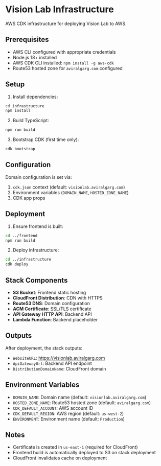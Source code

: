 # Vision Lab Infrastructure

AWS CDK infrastructure for deploying Vision Lab to AWS.

## Prerequisites

- AWS CLI configured with appropriate credentials
- Node.js 18+ installed
- AWS CDK CLI installed: `npm install -g aws-cdk`
- Route53 hosted zone for `aviralgarg.com` configured

## Setup

1. Install dependencies:
```bash
cd infrastructure
npm install
```

2. Build TypeScript:
```bash
npm run build
```

3. Bootstrap CDK (first time only):
```bash
cdk bootstrap
```

## Configuration

Domain configuration is set via:
1. `cdk.json` context (default: `visionlab.aviralgarg.com`)
2. Environment variables (`DOMAIN_NAME`, `HOSTED_ZONE_NAME`)
3. CDK app props

## Deployment

1. Ensure frontend is built:
```bash
cd ../frontend
npm run build
```

2. Deploy infrastructure:
```bash
cd ../infrastructure
cdk deploy
```

## Stack Components

- **S3 Bucket**: Frontend static hosting
- **CloudFront Distribution**: CDN with HTTPS
- **Route53 DNS**: Domain configuration
- **ACM Certificate**: SSL/TLS certificate
- **API Gateway HTTP API**: Backend API
- **Lambda Function**: Backend placeholder

## Outputs

After deployment, the stack outputs:
- `WebsiteURL`: https://visionlab.aviralgarg.com
- `ApiGatewayUrl`: Backend API endpoint
- `DistributionDomainName`: CloudFront domain

## Environment Variables

- `DOMAIN_NAME`: Domain name (default: `visionlab.aviralgarg.com`)
- `HOSTED_ZONE_NAME`: Route53 hosted zone (default: `aviralgarg.com`)
- `CDK_DEFAULT_ACCOUNT`: AWS account ID
- `CDK_DEFAULT_REGION`: AWS region (default: `us-west-2`)
- `ENVIRONMENT`: Environment name (default: `Production`)

## Notes

- Certificate is created in `us-east-1` (required for CloudFront)
- Frontend build is automatically deployed to S3 on stack deployment
- CloudFront invalidates cache on deployment

